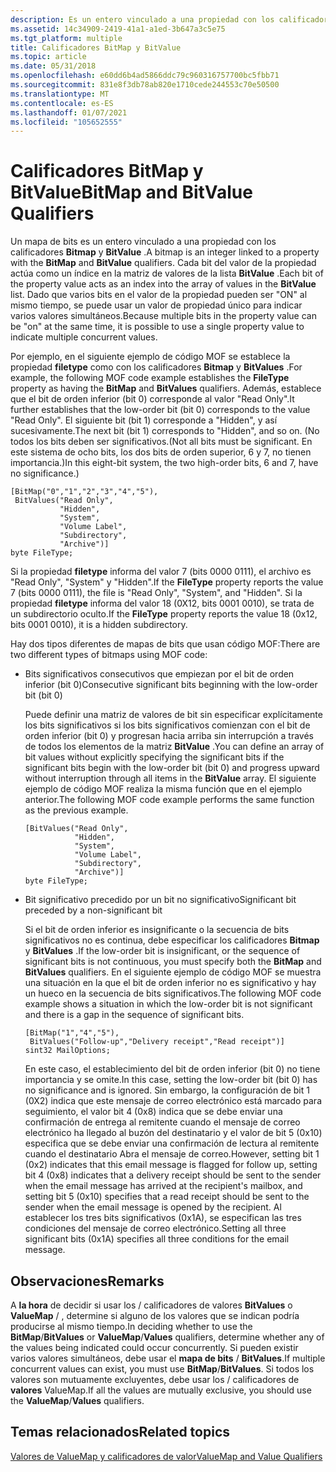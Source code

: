 ```yaml
---
description: Es un entero vinculado a una propiedad con los calificadores BitMap y BitValue.
ms.assetid: 14c34909-2419-41a1-a1ed-3b647a3c5e75
ms.tgt_platform: multiple
title: Calificadores BitMap y BitValue
ms.topic: article
ms.date: 05/31/2018
ms.openlocfilehash: e60dd6b4ad5866ddc79c960316757700bc5fbb71
ms.sourcegitcommit: 831e8f3db78ab820e1710cede244553c70e50500
ms.translationtype: MT
ms.contentlocale: es-ES
ms.lasthandoff: 01/07/2021
ms.locfileid: "105652555"
---
```

# <a name="bitmap-and-bitvalue-qualifiers"></a><span data-ttu-id="7e0c4-103">Calificadores BitMap y BitValue</span><span class="sxs-lookup"><span data-stu-id="7e0c4-103">BitMap and BitValue Qualifiers</span></span>

<span data-ttu-id="7e0c4-104">Un mapa de bits es un entero vinculado a una propiedad con los calificadores **Bitmap** y **BitValue** .</span><span class="sxs-lookup"><span data-stu-id="7e0c4-104">A bitmap is an integer linked to a property with the **BitMap** and **BitValue** qualifiers.</span></span> <span data-ttu-id="7e0c4-105">Cada bit del valor de la propiedad actúa como un índice en la matriz de valores de la lista **BitValue** .</span><span class="sxs-lookup"><span data-stu-id="7e0c4-105">Each bit of the property value acts as an index into the array of values in the **BitValue** list.</span></span> <span data-ttu-id="7e0c4-106">Dado que varios bits en el valor de la propiedad pueden ser "ON" al mismo tiempo, se puede usar un valor de propiedad único para indicar varios valores simultáneos.</span><span class="sxs-lookup"><span data-stu-id="7e0c4-106">Because multiple bits in the property value can be "on" at the same time, it is possible to use a single property value to indicate multiple concurrent values.</span></span>

<span data-ttu-id="7e0c4-107">Por ejemplo, en el siguiente ejemplo de código MOF se establece la propiedad **filetype** como con los calificadores **Bitmap** y **BitValues** .</span><span class="sxs-lookup"><span data-stu-id="7e0c4-107">For example, the following MOF code example establishes the **FileType** property as having the **BitMap** and **BitValues** qualifiers.</span></span> <span data-ttu-id="7e0c4-108">Además, establece que el bit de orden inferior (bit 0) corresponde al valor "Read Only".</span><span class="sxs-lookup"><span data-stu-id="7e0c4-108">It further establishes that the low-order bit (bit 0) corresponds to the value "Read Only".</span></span> <span data-ttu-id="7e0c4-109">El siguiente bit (bit 1) corresponde a "Hidden", y así sucesivamente.</span><span class="sxs-lookup"><span data-stu-id="7e0c4-109">The next bit (bit 1) corresponds to "Hidden", and so on.</span></span> <span data-ttu-id="7e0c4-110">(No todos los bits deben ser significativos.</span><span class="sxs-lookup"><span data-stu-id="7e0c4-110">(Not all bits must be significant.</span></span> <span data-ttu-id="7e0c4-111">En este sistema de ocho bits, los dos bits de orden superior, 6 y 7, no tienen importancia.)</span><span class="sxs-lookup"><span data-stu-id="7e0c4-111">In this eight-bit system, the two high-order bits, 6 and 7, have no significance.)</span></span>

``` syntax
[BitMap("0","1","2","3","4","5"),
 BitValues("Read Only",
           "Hidden",
           "System",
           "Volume Label",
           "Subdirectory",
           "Archive")]
byte FileType;
```

<span data-ttu-id="7e0c4-112">Si la propiedad **filetype** informa del valor 7 (bits 0000 0111), el archivo es "Read Only", "System" y "Hidden".</span><span class="sxs-lookup"><span data-stu-id="7e0c4-112">If the **FileType** property reports the value 7 (bits 0000 0111), the file is "Read Only", "System", and "Hidden".</span></span> <span data-ttu-id="7e0c4-113">Si la propiedad **filetype** informa del valor 18 (0X12, bits 0001 0010), se trata de un subdirectorio oculto.</span><span class="sxs-lookup"><span data-stu-id="7e0c4-113">If the **FileType** property reports the value 18 (0x12, bits 0001 0010), it is a hidden subdirectory.</span></span>

<span data-ttu-id="7e0c4-114">Hay dos tipos diferentes de mapas de bits que usan código MOF:</span><span class="sxs-lookup"><span data-stu-id="7e0c4-114">There are two different types of bitmaps using MOF code:</span></span>

-   <span data-ttu-id="7e0c4-115">Bits significativos consecutivos que empiezan por el bit de orden inferior (bit 0)</span><span class="sxs-lookup"><span data-stu-id="7e0c4-115">Consecutive significant bits beginning with the low-order bit (bit 0)</span></span>

    <span data-ttu-id="7e0c4-116">Puede definir una matriz de valores de bit sin especificar explícitamente los bits significativos si los bits significativos comienzan con el bit de orden inferior (bit 0) y progresan hacia arriba sin interrupción a través de todos los elementos de la matriz **BitValue** .</span><span class="sxs-lookup"><span data-stu-id="7e0c4-116">You can define an array of bit values without explicitly specifying the significant bits if the significant bits begin with the low-order bit (bit 0) and progress upward without interruption through all items in the **BitValue** array.</span></span> <span data-ttu-id="7e0c4-117">El siguiente ejemplo de código MOF realiza la misma función que en el ejemplo anterior.</span><span class="sxs-lookup"><span data-stu-id="7e0c4-117">The following MOF code example performs the same function as the previous example.</span></span>

    ``` syntax
    [BitValues("Read Only",
               "Hidden",
               "System",
               "Volume Label",
               "Subdirectory",
               "Archive")]
    byte FileType;
    ```

-   <span data-ttu-id="7e0c4-118">Bit significativo precedido por un bit no significativo</span><span class="sxs-lookup"><span data-stu-id="7e0c4-118">Significant bit preceded by a non-significant bit</span></span>

    <span data-ttu-id="7e0c4-119">Si el bit de orden inferior es insignificante o la secuencia de bits significativos no es continua, debe especificar los calificadores **Bitmap** y **BitValues** .</span><span class="sxs-lookup"><span data-stu-id="7e0c4-119">If the low-order bit is insignificant, or the sequence of significant bits is not continuous, you must specify both the **BitMap** and **BitValues** qualifiers.</span></span> <span data-ttu-id="7e0c4-120">En el siguiente ejemplo de código MOF se muestra una situación en la que el bit de orden inferior no es significativo y hay un hueco en la secuencia de bits significativos.</span><span class="sxs-lookup"><span data-stu-id="7e0c4-120">The following MOF code example shows a situation in which the low-order bit is not significant and there is a gap in the sequence of significant bits.</span></span>

    ``` syntax
    [BitMap("1","4","5"),
     BitValues("Follow-up","Delivery receipt","Read receipt")]
    sint32 MailOptions;
    ```

    <span data-ttu-id="7e0c4-121">En este caso, el establecimiento del bit de orden inferior (bit 0) no tiene importancia y se omite.</span><span class="sxs-lookup"><span data-stu-id="7e0c4-121">In this case, setting the low-order bit (bit 0) has no significance and is ignored.</span></span> <span data-ttu-id="7e0c4-122">Sin embargo, la configuración de bit 1 (0X2) indica que este mensaje de correo electrónico está marcado para seguimiento, el valor bit 4 (0x8) indica que se debe enviar una confirmación de entrega al remitente cuando el mensaje de correo electrónico ha llegado al buzón del destinatario y el valor de bit 5 (0x10) especifica que se debe enviar una confirmación de lectura al remitente cuando el destinatario Abra el mensaje de correo.</span><span class="sxs-lookup"><span data-stu-id="7e0c4-122">However, setting bit 1 (0x2) indicates that this email message is flagged for follow up, setting bit 4 (0x8) indicates that a delivery receipt should be sent to the sender when the email message has arrived at the recipient's mailbox, and setting bit 5 (0x10) specifies that a read receipt should be sent to the sender when the email message is opened by the recipient.</span></span> <span data-ttu-id="7e0c4-123">Al establecer los tres bits significativos (0x1A), se especifican las tres condiciones del mensaje de correo electrónico.</span><span class="sxs-lookup"><span data-stu-id="7e0c4-123">Setting all three significant bits (0x1A) specifies all three conditions for the email message.</span></span>

## <a name="remarks"></a><span data-ttu-id="7e0c4-124">Observaciones</span><span class="sxs-lookup"><span data-stu-id="7e0c4-124">Remarks</span></span>

<span data-ttu-id="7e0c4-125">A **la hora** de decidir si usar los / calificadores de valores **BitValues** o **ValueMap** /  , determine si alguno de los valores que se indican podría producirse al mismo tiempo.</span><span class="sxs-lookup"><span data-stu-id="7e0c4-125">In deciding whether to use the **BitMap**/**BitValues** or **ValueMap**/**Values** qualifiers, determine whether any of the values being indicated could occur concurrently.</span></span> <span data-ttu-id="7e0c4-126">Si pueden existir varios valores simultáneos, debe usar el **mapa de bits** / **BitValues**.</span><span class="sxs-lookup"><span data-stu-id="7e0c4-126">If multiple concurrent values can exist, you must use **BitMap**/**BitValues**.</span></span> <span data-ttu-id="7e0c4-127">Si todos los valores son mutuamente excluyentes, debe usar los  / calificadores de **valores** ValueMap.</span><span class="sxs-lookup"><span data-stu-id="7e0c4-127">If all the values are mutually exclusive, you should use the **ValueMap**/**Values** qualifiers.</span></span>

## <a name="related-topics"></a><span data-ttu-id="7e0c4-128">Temas relacionados</span><span class="sxs-lookup"><span data-stu-id="7e0c4-128">Related topics</span></span>

<dl> <dt>

[<span data-ttu-id="7e0c4-129">Valores de ValueMap y calificadores de valor</span><span class="sxs-lookup"><span data-stu-id="7e0c4-129">ValueMap and Value Qualifiers</span></span>](value-map.md)
</dt> </dl>

 

 



